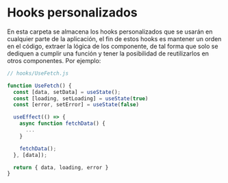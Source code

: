 # Hooks personalizados

En esta carpeta se almacena los hooks personalizados que se usarán en cualquier parte de la aplicación, el fin de estos hooks es mantener un orden en el código, extraer la lógica de los componente, de tal forma que solo se dediquen a cumplir una función y tener la posibilidad de reutilizarlos en otros componentes. Por ejemplo:

```javascript
// hooks/UseFetch.js

function UseFetch() {
  const [data, setData] = useState();
  const [loading, setLoading] = useState(true)
  const [error, setError] = useState(false)

  useEffect(() => {
    async function fetchData() {
      ...
    }

    fetchData();
  }, [data]);

  return { data, loading, error }
}

```
